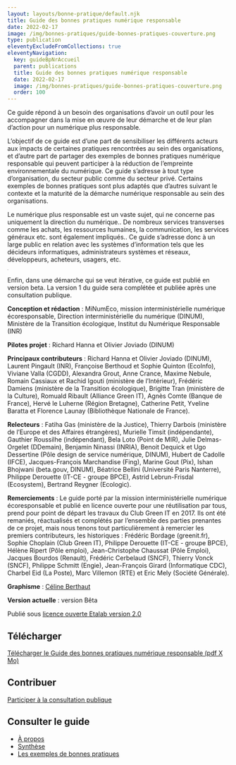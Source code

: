 ```yaml
---
layout: layouts/bonne-pratique/default.njk
title: Guide des bonnes pratiques numérique responsable
date: 2022-02-17
image: /img/bonnes-pratiques/guide-bonnes-pratiques-couverture.png
type: publication
eleventyExcludeFromCollections: true
eleventyNavigation:
  key: guideBpNrAccueil
  parent: publications
  title: Guide des bonnes pratiques numérique responsable
  date: 2022-02-17
  image: /img/bonnes-pratiques/guide-bonnes-pratiques-couverture.png
  order: 100
---
```


<div class="fr-grid-row fr-grid-row--gutters">
  <div class="fr-col-12 fr-col-md-7">
  
Ce guide répond à un besoin des organisations d’avoir un outil pour les accompagner dans la mise en œuvre de leur démarche et de leur plan d’action pour un numérique plus responsable.

L’objectif de ce guide est d’une part de sensibiliser les différents acteurs aux impacts de certaines pratiques rencontrées au sein des organisations, et d’autre part de partager des exemples de bonnes pratiques numérique responsable qui peuvent participer à la réduction de l’empreinte environnementale du numérique. Ce guide s’adresse à tout type d’organisation, du secteur public comme du secteur privé. Certains exemples de bonnes pratiques sont plus adaptés que d’autres suivant le contexte et la maturité de la démarche numérique responsable au sein des organisations.

Le numérique plus responsable est un vaste sujet, qui ne concerne pas uniquement la direction du numérique.. De nombreux services transverses comme les achats, les ressources humaines, la communication, les services généraux etc. sont également impliqués.. Ce guide s’adresse donc à un large public en relation avec les systèmes d’information tels que les décideurs informatiques, administrateurs systèmes et réseaux, développeurs, acheteurs, usagers, etc.

  </div>
  <div class="fr-col-12 fr-col-md-5">
    <a target="_self" href="#" title="Télécharger le Guide des bonnes pratiques numérique responsable (pdf X Mo)" onclick="return tag.click.send({elem:this, name:'guide-bonnes-pratiques-numerique-responsable.pdf', type:'download'});"><img src="{{ image }}" class="fr-responsive-img" alt="" style="border: 1px solid #ccc"></a>
  </div>
</div>

Enfin, dans une démarche qui se veut itérative, ce guide est publié en version beta. La version 1 du guide sera complétée et publiée après une consultation publique.



**Conception et rédaction** : MiNumEco, mission interministérielle numérique écoresponsable, Direction interministérielle du numérique (DINUM), Ministère de la Transition écologique, Institut du Numérique Responsable (INR)

**Pilotes projet** : Richard Hanna et Olivier Joviado (DINUM)

**Principaux contributeurs** : Richard Hanna et Olivier Joviado (DINUM), Laurent Pingault (INR), Françoise Berthoud et Sophie Quinton (EcoInfo), Viviane Valla (CGDD), Alexandra Grout, Anne Crance, Maxime Nebule, Romain Cassiaux et Rachid Igouti (ministère de l’Intérieur), Frédéric Damiens (ministère de la Transition écologique), Brigitte Tran (ministère de la Culture), Romuald Ribault (Alliance Green IT), Agnès Comte (Banque de France), Hervé le Luherne (Région Bretagne), Catherine Petit, Yveline Baratta et Florence Launay (Bibliothèque Nationale de France).

**Relecteurs** : Fatiha Gas (ministère de la Justice), Thierry Darbois (ministère de l’Europe et des Affaires étrangères), Murielle Timsit (indépendante), Gauthier Roussilhe (indépendant), Bela Loto (Point de MIR), Julie Delmas-Orgelet (DDemain), Benjamin Ninassi (INRIA), Benoit Dequick et Ugo Dessertine (Pôle design de service numérique, DINUM), Hubert de Cadolle (IFCE), Jacques-François Marchandise (Fing), Marine Gout (Pix), Ishan Bhojwani (beta.gouv, DINUM), Béatrice Bellini (Université Paris Nanterre), Philippe Derouette (IT-CE - groupe BPCE), Astrid Lebrun-Frisdal (Ecosystem), Bertrand Reygner (Ecologic).

**Remerciements** : Le guide porté par la mission interministérielle numérique écoresponsable et publié en licence ouverte pour une réutilisation par tous, prend pour point de départ les travaux du Club Green IT en 2017. Ils ont été remaniés, réactualisés et complétés par l’ensemble des parties prenantes de ce projet, mais nous tenons tout particulièrement à remercier les premiers contributeurs, les historiques  : Frédéric Bordage (greenit.fr), Sophie Choplain (Club Green IT), Philippe Derouette (IT-CE - groupe BPCE), Hélène Ripert (Pôle emploi), Jean-Christophe Chaussat (Pôle Emploi), Jacques Bourdos (Renault), Frédéric Cerbelaud (SNCF), Thierry Vonck (SNCF), Philippe Schmitt (Engie), Jean-François Girard (Informatique CDC), Charbel Eid (La Poste), Marc Villemon (RTE) et Eric Mely (Société Générale).

**Graphisme** : [Céline Berthaut](https://celineberthaut.fr/)

**Version actuelle** : version Bêta

Publié sous [licence ouverte Etalab version 2.0](https://github.com/etalab/licence-ouverte/blob/master/LO.md)

## Télécharger

<a class="fr-link fr-fi-download-line fr-link--icon-right" target="_self" href="#" onclick="return tag.click.send({elem:this, name:'guide-bonnes-pratiques-numerique-responsable.pdf', type:'download'});">Télécharger le Guide des bonnes pratiques numérique responsable (pdf X Mo)</a>

## Contribuer

<a class="fr-link fr-fi-external-link-line fr-link--icon-right" href="#">Participer à la consultation publique</a>

## Consulter le guide

<nav>
<ul>
<li><a class="fr-link fr-fi-arrow-right-line fr-link--icon-right" href="/publications/bonnes-pratiques/introduction/">À propos</a></li>
<li><a class="fr-link fr-fi-arrow-right-line fr-link--icon-right" href="/publications/bonnes-pratiques/synthese/">Synthèse</a></li>
<li><a class="fr-link fr-fi-arrow-right-line fr-link--icon-right" href="/publications/bonnes-pratiques/bonnes-pratiques/">Les exemples de bonnes pratiques</a></li>
</ul>
</nav>